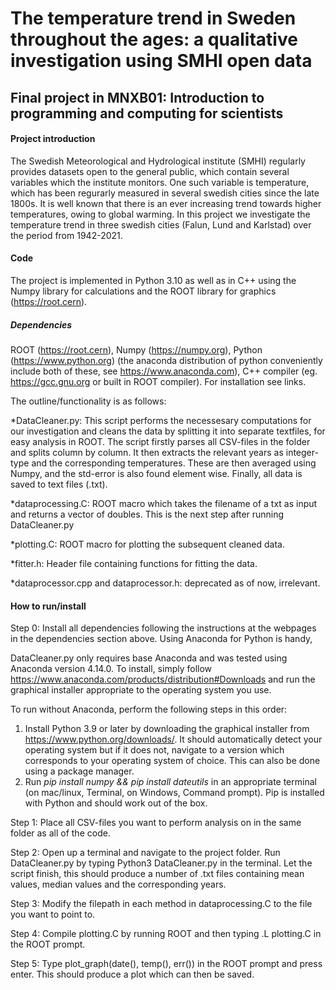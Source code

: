 # The temperature trend in Sweden throughout the ages: a qualitative investigation using SMHI open data
## Final project in MNXB01: Introduction to programming and computing for scientists

#### Project introduction

The Swedish Meteorological and Hydrological institute (SMHI) regularly provides datasets open to the general public, which contain several variables which the institute monitors. One such variable is temperature, which has been regurarly measured in several swedish cities since the late 1800s.
It is well known that there is an ever increasing trend towards higher temperatures, owing to global warming. 
In this project we investigate the temperature trend in three swedish cities (Falun, Lund and Karlstad) over the period from 1942-2021. 

#### Code 

The project is implemented in Python 3.10 as well as in C++ using the Numpy library for calculations and the ROOT library for graphics (https://root.cern).

##### Dependencies

ROOT (https://root.cern), Numpy (https://numpy.org), Python (https://www.python.org) (the anaconda distribution of python conveniently include both of these, see https://www.anaconda.com), C++ compiler (eg. https://gcc.gnu.org or built in ROOT compiler). For installation see links.

The outline/functionality is as follows:

*DataCleaner.py: This script performs the necessesary computations for our investigation and cleans the data by splitting it into separate textfiles, for easy analysis in ROOT. 
The script firstly parses all CSV-files in the folder and splits column by column. It then extracts the relevant years as integer-type and the corresponding temperatures. These are then averaged using Numpy, and the std-error is also found element wise. 
Finally, all data is saved to text files (.txt). 

*dataprocessing.C: ROOT macro which takes the filename of a txt as input and returns a vector of doubles. This is the next step after running DataCleaner.py

*plotting.C: ROOT macro for plotting the subsequent cleaned data. 

*fitter.h: Header file containing functions for fitting the data. 

*dataprocessor.cpp and dataprocessor.h: deprecated as of now, irrelevant. 

#### How to run/install

Step 0: Install all dependencies following the instructions at the webpages in the dependencies section above. 
Using Anaconda for Python is handy, 

DataCleaner.py only requires base Anaconda and was tested using Anaconda version 4.14.0. To install, simply follow https://www.anaconda.com/products/distribution#Downloads and run the graphical installer appropriate to the operating system you use. 

To run without Anaconda, perform the following steps in this order:

1. Install Python 3.9 or later by downloading the graphical installer from https://www.python.org/downloads/. It should automatically detect your operating system but if it does not, navigate to a version which corresponds to your operating system of choice. This can also be done using a package manager.
2. Run *pip install numpy && pip install dateutils* in an appropriate terminal (on mac/linux, Terminal, on Windows, Command prompt). Pip is installed with Python and should work out of the box. 

Step 1: Place all CSV-files you want to perform analysis on in the same folder as all of the code. 

Step 2: Open up a terminal and navigate to the project folder. Run DataCleaner.py by typing Python3 DataCleaner.py in the terminal. Let the script finish, this should produce a number of .txt files containing mean values, median values and the corresponding years. 

Step 3: Modify the filepath in each method in dataprocessing.C to the file you want to point to. 

Step 4: Compile plotting.C by running ROOT and then typing .L plotting.C in the ROOT prompt. 

Step 5: Type plot_graph(date(), temp(), err()) in the ROOT prompt and press enter. This should produce a plot which can then be saved. 
